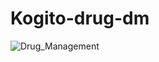 # Kogito-drug-dm
![Drug_Management](https://user-images.githubusercontent.com/26628618/198343405-51db4490-9c5b-4879-ac26-d8c4ddeea9f7.jpeg)
